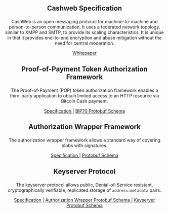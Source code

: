 <h2>
  <p align="center">
    Cashweb Specification
  </p>
</h2>

<p align="center">
  CashWeb is an open messaging protocol for machine-to-machine and person-to-person communication. It uses a federated network topology, similar to XMPP and SMTP, to provide its scaling characteristics. It is unique in that it provides end-to-end encryption and abuse mitigation without the need for central moderation.
</p>

<p align="center">
  <a href="/cashweb/whitepaper.pdf">
    Whitepaper
  </a>
</p>

<h2>
  <p align="center">
  Proof-of-Payment Token Authorization Framework
  </p>
</h2>

<p align="center">
  The Proof-of-Payment (POP) token authorization framework enables a third-party application to obtain limited access to an HTTP resource via Bitcoin Cash payment.
</p>

<p align="center">
  <a href="/proof-of-payment-token/specification.mediawiki">
  Specification
  </a> | <a href="/proof-of-payment-token/paymentrequest.proto">
  BIP70 Protobuf Schema
  </a>
</p>

<h2>
  <p align="center">
    Authorization Wrapper Framework
  </p>
</h2>

<p align="center">
  The authorization wrapper framework allows a standard way of covering blobs with signatures.
</p>

<p align="center">
  <a href="/authorization-wrapper/specification.mediawiki">
  Specification
  </a> | <a href="/authorization-wrapper/wrapper.proto">
  Protobuf Schema
  </a>
</p>

<h2>
  <p align="center">
    Keyserver Protocol
  </p>
</h2>

<p align="center">
  The keyserver protocol allows public, Denial-of-Service resistant, cryptographically verifiable, replicated storage of <code>address:metadata</code> pairs.
</p>

<p align="center">
  <a href="/keyserver-protocol/specification.mediawiki">
  Specification
  </a> | <a href="/authorization-wrapper/wrapper.proto">
  Authorization Wrapper Protobuf Schema
  </a> | <a href="/keyserver-protocol/keyserver.proto">
  Keyserver Protobuf Schema
  </a>
</p>
